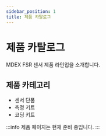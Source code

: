 ```yaml
---
sidebar_position: 1
title: 제품 카탈로그
---
```


# 제품 카탈로그

MDEX FSR 센서 제품 라인업을 소개합니다.

## 제품 카테고리

- 센서 단품
- 측정 키트
- 코딩 키트

:::info
제품 페이지는 현재 준비 중입니다.
:::